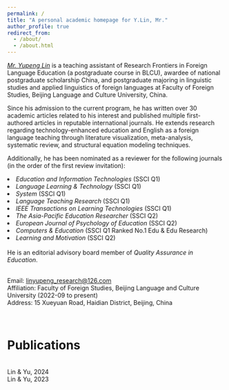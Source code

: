 ```yaml
---
permalink: /
title: "A personal academic homepage for Y.Lin, Mr."
author_profile: true
redirect_from: 
  - /about/
  - /about.html
---
```


<em>[Mr. Yupeng Lin](https://orcid.org/0000-0002-3182-2459) </em> is a teaching assistant of Research Frontiers in Foreign Language Education (a postgraduate course in BLCU), awardee of national postgraduate scholarship China, and postgraduate majoring in linguistic studies and applied linguistics of foreign languages at Faculty of Foreign Studies, Beijing Language and Culture University, China.

Since his admission to the current program, he has written over 30 academic articles related to his interest and published multiple first-authored articles in reputable international journals. He extends research regarding technology-enhanced education and English as a foreign language teaching through literature visualization, meta-analysis, systematic review, and structural equation modeling techniques.

Additionally, he has been nominated as a reviewer for the following journals (in the order of the first review invitation):
<li><em>Education and Information Technologies </em>(SSCI Q1)
<li><em>Language Learning & Technology </em>(SSCI Q1)
<li><em>System</em> (SSCI Q1)
<li><em>Language Teaching Research </em>(SSCI Q1)
<li><em>IEEE Transactions on Learning Technologies </em>(SSCI Q1)
<li><em>The Asia-Pacific Education Researcher </em>(SSCI Q2)
<li><em>European Journal of Psychology of Education </em>(SSCI Q2)
<li><em>Computers & Education </em>(SSCI Q1 Ranked No.1 Edu & Edu Research)
<li><em>Learning and Motivation </em>(SSCI Q2)
<br>
<br>He is an editorial advisory board member of <em>Quality Assurance in Education</em>.

<br>Email: linyupeng_research@126.com
<br>Affiliation: Faculty of Foreign Studies, Beijing Language and Culture University (2022-09 to present)
<br>Address: 15 Xueyuan Road, Haidian District, Beijing, China

<br>Publications
======
<br>Lin & Yu, 2024
<br/>Lin & Yu, 2023</br>




